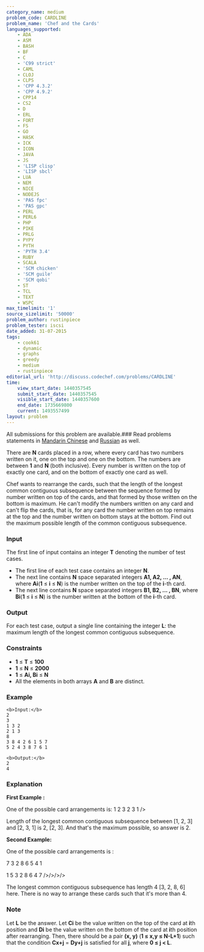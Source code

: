 ```yaml
---
category_name: medium
problem_code: CARDLINE
problem_name: 'Chef and the Cards'
languages_supported:
    - ADA
    - ASM
    - BASH
    - BF
    - C
    - 'C99 strict'
    - CAML
    - CLOJ
    - CLPS
    - 'CPP 4.3.2'
    - 'CPP 4.9.2'
    - CPP14
    - CS2
    - D
    - ERL
    - FORT
    - FS
    - GO
    - HASK
    - ICK
    - ICON
    - JAVA
    - JS
    - 'LISP clisp'
    - 'LISP sbcl'
    - LUA
    - NEM
    - NICE
    - NODEJS
    - 'PAS fpc'
    - 'PAS gpc'
    - PERL
    - PERL6
    - PHP
    - PIKE
    - PRLG
    - PYPY
    - PYTH
    - 'PYTH 3.4'
    - RUBY
    - SCALA
    - 'SCM chicken'
    - 'SCM guile'
    - 'SCM qobi'
    - ST
    - TCL
    - TEXT
    - WSPC
max_timelimit: '1'
source_sizelimit: '50000'
problem_author: rustinpiece
problem_tester: iscsi
date_added: 31-07-2015
tags:
    - cook61
    - dynamic
    - graphs
    - greedy
    - medium
    - rustinpiece
editorial_url: 'http://discuss.codechef.com/problems/CARDLINE'
time:
    view_start_date: 1440357545
    submit_start_date: 1440357545
    visible_start_date: 1440357600
    end_date: 1735669800
    current: 1493557499
layout: problem
---
```

All submissions for this problem are available.###  Read problems statements in [Mandarin Chinese](http://www.codechef.com/download/translated/COOK61/mandarin/CARDLINE.pdf) and [Russian](http://www.codechef.com/download/translated/COOK61/russian/CARDLINE.pdf) as well.

There are **N** cards placed in a row, where every card has two numbers written on it, one on the top and
one on the bottom. The numbers are between **1** and **N** (both inclusive). Every number is written on the top of exactly one card, and on the bottom of exactly one card as well.

Chef wants to rearrange the cards, such that the length of the longest common contiguous subsequence between the sequence formed by number written on top of the cards, and that formed by those written on the bottom is maximum. He can't modify the numbers written on any card and can't flip the cards, that is, for any card the number written on top remains at the top and the number written on bottom stays at the bottom. Find out the maximum possible length of the common contiguous subsequence.

### Input

The first line of input contains an integer **T** denoting the number of test cases.

- The first line of each test
  case contains an integer **N**.
- The next line contains **N** space separated integers **A1, A2, ... , AN**, where **Ai**(**1** ≤ **i** ≤ **N**) is the number written on the top of the **i**-th card.
- The next line contains **N** space separated integers **B1, B2, ... , BN**, where **Bi**(**1** ≤ **i** ≤ **N**) is the number written at the bottom of the **i**-th card.

### Output

For each test case, output a single line containing the integer **L**: the maximum length of the longest common contiguous subsequence.

### Constraints

- **1** ≤ **T** ≤  **100**
- **1** ≤ **N** ≤  **2000**
- **1** ≤ **Ai, Bi** ≤  **N**
- All the elements in both arrays **A** and **B** are distinct.

### Example

```
<b>Input:</b>
2
3
1 3 2
2 1 3
8
3 8 4 2 6 1 5 7
5 2 4 3 8 7 6 1

<b>Output:</b>
2
4

```
### Explanation

**First Example :**  

One of the possible card arrangements is: 
1 2 3 
2 3 1 />

Length of the longest common contiguous subsequence between \[1, 2, 3\] and \[2, 3, 1\] is 2, \[2, 3\]. And that's the maximum possible, so answer is 2.

**Second Example:**  

One of the possible card arrangements is : 

7 3 2 8 6 5 4 1 

1 5 3 2 8 6 4 7 
/>/>/>/>

The longest common contiguous subsequence has length 4 \[3, 2, 8, 6\] here. There is no way to arrange these cards such that it's more than 4.

### Note

Let **L** be the answer. Let **Ci** be the value written on the top of the card at **i**th position and **Di** be the value written on the bottom of the card at **i**th position after rearranging. Then, there should be a pair **(x, y)** (**1 ≤ x,y ≤ N-L+1**) such that the condition **Cx+j** = **Dy+j** is satisfied for all **j**, where **0 ≤ j < L**.